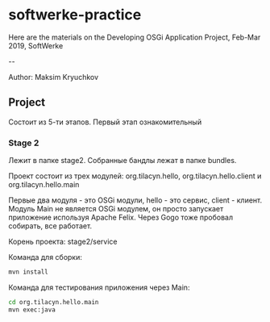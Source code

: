 # softwerke-practice
Here are the materials on the Developing OSGi Application Project, Feb-Mar 2019, SoftWerke

--

Author: Maksim Kryuchkov


## Project

Состоит из 5-ти этапов. Первый этап ознакомительный

### Stage 2

Лежит в папке stage2. Собранные бандлы лежат в папке bundles.

Проект состоит из трех модулей: org.tilacyn.hello, org.tilacyn.hello.client и org.tilacyn.hello.main

Первые два модуля - это OSGi модули, hello - это сервис, client - клиент. Модуль Main не является OSGi модулем, он просто запускает приложение используя Apache Felix. Через Gogo тоже пробовал собирать, все работает.

Корень проекта: stage2/service

Команда для сборки:

```bash
mvn install
```

Команда для тестирования приложения через Main:

```bash
cd org.tilacyn.hello.main
mvn exec:java
```
